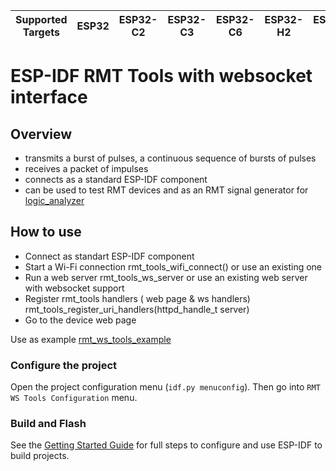 | Supported Targets | ESP32 | ESP32-C2 | ESP32-C3 | ESP32-C6 | ESP32-H2 | ESP32-P4 | ESP32-S2 | ESP32-S3 |
| ----------------- | ----- | -------- | -------- | -------- | -------- | -------- | -------- | -------- |

# ESP-IDF RMT Tools with websocket interface

## Overview

- transmits a burst of pulses, a continuous sequence of bursts of pulses
- receives a packet of impulses
- connects as a standard ESP-IDF component
- can be used to test RMT devices and as an RMT signal generator for [logic_analyzer](https://github.com/ok-home/logic_analyzer)

## How to use 

  - Connect as standart ESP-IDF component
  - Start a Wi-Fi connection rmt_tools_wifi_connect() or use an existing one
  - Run a web server rmt_tools_ws_server or use an existing web server with websocket support
  - Register rmt_tools handlers ( web page & ws handlers) rmt_tools_register_uri_handlers(httpd_handle_t server)
  - Go to the device web page

Use as example [rmt_ws_tools_example](https://github.com/ok-home/rmt_ws_tools/tree/main/rmt_ws_tools_example)

### Configure the project

Open the project configuration menu (`idf.py menuconfig`). Then go into `RMT WS Tools Configuration` menu.

### Build and Flash

See the [Getting Started Guide](https://docs.espressif.com/projects/esp-idf/en/latest/get-started/index.html) for full steps to configure and use ESP-IDF to build projects.


